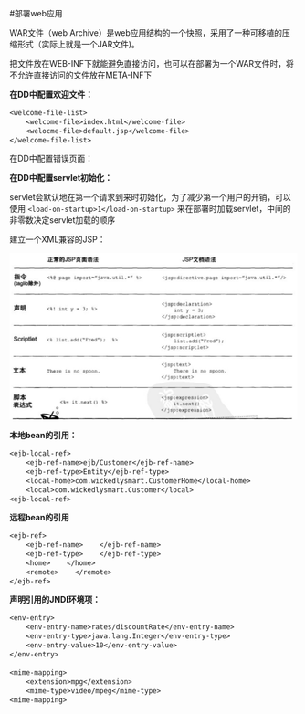 #部署web应用

WAR文件（web Archive）是web应用结构的一个快照，采用了一种可移植的压缩形式（实际上就是一个JAR文件)。

把文件放在WEB-INF下就能避免直接访问，也可以在部署为一个WAR文件时，将不允许直接访问的文件放在META-INF下

**在DD中配置欢迎文件：**
```
<welcome-file-list>
    <welcome-file>index.html</welcome-file>
    <welocme-file>default.jsp</welcome-file>
</welcome-file-list>
```

在DD中配置错误页面：

**在DD中配置servlet初始化：**

servlet会默认地在第一个请求到来时初始化，为了减少第一个用户的开销，可以使用
`<load-on-startup>1</load-on-startup>`
来在部署时加载servlet，中间的非零数决定servlet加载的顺序

建立一个XML兼容的JSP：

![image](https://github.com/yuanxingkefou/Learn-to-Java/blob/master/Reading%20Notes/IT/Head%20First%20Servlet%20-%20JSP/image/JSPDocumnet.png)

**本地bean的引用：**
```
<ejb-local-ref>
    <ejb-ref-name>ejb/Customer</ejb-ref-name>
    <ejb-ref-type>Entity</ejb-ref-type>
    <local-home>com.wickedlysmart.CustomerHome</local-home>
    <local>com.wickedlysmart.Customer</local>
<ejb-local-ref>
```

**远程bean的引用**
```
<ejb-ref>
    <ejb-ref-name>    </ejb-ref-name>
    <ejb-ref-type>    </ejb-ref-type>
    <home>    </home>
    <remote>    </remote>
</ejb-ref>
```

**声明引用的JNDI环境项：**
```
<env-entry>
    <env-entry-name>rates/discountRate</env-entry-name>
    <env-entry-type>java.lang.Integer</env-entry-type>
    <env-entry-value>10</env-entry-value>
</env-entry>

<mime-mapping>
    <extension>mpg</extension>
    <mime-type>video/mpeg</mime-type>
<mime-mapping>
```
